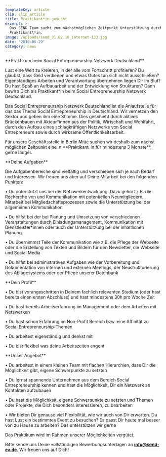 ```yaml
---
templateKey: article
clip: clip_article
title: Praktikant*in gesucht
excerpt: >-
  Das SEND Team sucht zum nächstmöglichen Zeitpunkt Unterstützung durch eine\*n
  Praktikant\*in.
image: /uploads/send_01.02.18_internet-133.jpg
date: '2018-05-29'
category: news
---
```

\*\*Praktikum beim Social Entrepreneurship Netzwerk Deutschland\*\*

Lust eine Welt zu kreieren, in der alle vom Fortschritt profitieren? Du glaubst, dass Geld verdienen und etwas Gutes tun sich nicht ausschließen? Eigenständiges Arbeiten und Verantwortung übernehmen liegen Dir im Blut? Du hast Spaß an Aufbauarbeit und der Entwicklung von Strukturen? Dann bewirb Dich als Praktikant*in beim Social Entrepreneurship Netzwerk Deutschland. 

Das Social Entrepreneurship Netzwerk Deutschland ist die Anlaufstelle für das das Thema Social Entrepreneurship in Deutschland. Wir vernetzen den Sektor und geben ihm eine Stimme. Dies geschieht durch aktives Brückenbauen mit Akteur*innen aus der Politik, Wirtschaft und Wohlfahrt, durch den Aufbau eines schlagkräftigen Netzwerks von Social Entrepreneurs sowie durch wirksame Öffentlichkeitsarbeit. 

Für unsere Geschäftsstelle in Berlin Mitte suchen wir deshalb zum nächst möglichen Zeitpunkt eine_n \*\*Praktikant_in für mindestens 3 Monate\*\*, gerne länger. 



\*\*Deine Aufgaben\*\*

Die Aufgabenbereiche sind vielfältig und verschieben sich je nach Bedarf und Interessen. Wir freuen uns aber auf Deine Mitarbeit bei den folgenden Punkten:

•	Du unterstützt uns bei der Netzwerkentwicklung. Dazu gehört z.B. die Recherche von und Kommunikation mit potentiellen Neumitgliedern, Mitarbeit bei Mitgliedschaftsprozessen sowie die Unterstützung bei der allgemeinen Kommunikation 

•	Du hilfst bei der bei Planung und Umsetzung von verschiedenen Veranstaltungen durch Einladungsmanagement, Kommunikation mit Dienstleister*innen oder auch der Unterstützung bei der inhaltlichen Planung

•	Du übernimmst Teile der Kommunikation wie z.B. die Pflege der Webseite oder die Erstellung von Texten und Bildern für den Newsletter, die Webseite und Social Media

•	Du hilfst bei administrativen Aufgaben wie der Vorbereitung und Dokumentation von internen und externen Meetings, der Neustrukturierung des Ablagesystems oder der Pflege unserer Datenbank



\*\*Dein Profil\*\*

•	Du bist vorangeschritten in Deinem fachlich relevanten Studium (oder hast bereits einen ersten Abschluss) und hast mindestens 30h pro Woche Zeit 

•	Du hast bereits Arbeitserfahrung im Management oder dem Arbeiten mit Netzwerken

•	Du hast schon Erfahrung im Non-Profit Bereich bzw. eine Affinität zu Social Entrepreneurship-Themen 

•	Du arbeitest eigenständig und denkst mit

•	Du bist flexibel was deine Arbeitszeiten angeht



\*\*Unser Angebot\*\*

•	Du arbeitest in einem kleinen Team mit flachen Hierarchien, dass Dir die Möglichkeit gibt, eigene Schwerpunkte zu setzten

•	Du lernst spannende Unternehmen aus dem Bereich Social Entrepreneurship kennen und hast die Möglichkeit, Dir ein Netzwerk an Kontakten aufzubauen

•	Du hast die Möglichkeit, eigene Schwerpunkte zu setzten und Themen oder Projekte, die Dich besonders interessieren, zu bearbeiten

•	Wir bieten Dir genauso viel Flexibilität, wie wir auch von Dir erwarten. Du hast Lust ein bestimmtes Event zu besuchen? Es passt Dir heute mal besser von zu Hause zu arbeiten? Das unterstützen wir gerne

Das Praktikum wird im Rahmen unserer Möglichkeiten vergütet. 

Bitte sende uns Deine vollständigen Bewerbungsunterlagen an **info@send-ev.de**. Wir freuen uns auf Dich!
